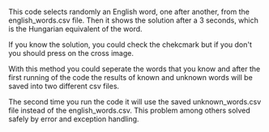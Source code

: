 This code selects randomly an English word, one after another, from the english_words.csv file. Then it shows the solution after a 3 seconds, which is the Hungarian equivalent of the word.

If you know the solution, you could check the chekcmark but if you don't you should press on the cross image.

With this method you could seperate the words that you know and after the first running of the code the results of known and unknown words will be saved into two different csv files.

The second time you run the code it will use the saved unknown_words.csv file instead of the english_words.csv. This problem among others solved safely by error and exception handling.
